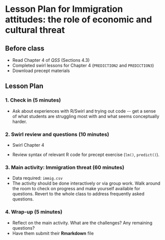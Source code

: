 # Lesson Plan for Immigration attitudes: the role of economic and cultural threat

## Before class

* Read Chapter 4 of *QSS* (Sections 4.3)
* Completed swirl lessons for Chapter 4 (`PREDICTION2` and `PREDICTION3`) 
* Download precept materials

## Lesson Plan

### 1. Check in (5 minutes)

* Ask about experiences with R/Swirl and trying out code -- get a sense of what students are struggling most with and what seems conceptually harder.

### 2. Swirl review and questions (10 minutes)

* Swirl Chapter 4

* Review syntax of relevant R code for precept exercise (`lm()`, `predict()`).

### 3. Main activity: Immigration threat (60 minutes)

* Data required: `immig.csv`
* The activity should be done interactively or via group work. Walk around the room to check on progress and make yourself available for questions. Revert to the whole class to address frequently asked questions.

### 4. Wrap-up (5 minutes)

* Reflect on the main activity. What are the challenges? Any remaining questions?
* Have them submit their **Rmarkdown** file 
